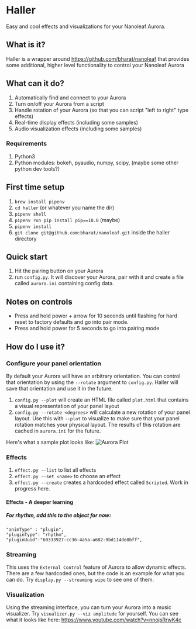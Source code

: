 # Haller
Easy and cool effects and visualizations for your Nanoleaf Aurora.

## What is it?
Haller is a wrapper around https://github.com/bharat/nanoleaf that provides some additional, higher level functionality to control your Nanoleaf Aurora

## What can it do?
1. Automatically find and connect to your Aurora
1. Turn on/off your Aurora from a script
1. Handle rotation of your Aurora (so that you can script "left to right" type effects)
1. Real-time display effects (including some samples)
1. Audio visualization effects (including some samples)

### Requirements
1. Python3
1. Python modules: bokeh, pyaudio, numpy, scipy, (maybe some other python dev tools?)

## First time setup

1. `brew install pipenv`
1. `cd haller` (or whatever you name the dir)
1. `pipenv shell`
1. `pipenv run pip install pip==18.0` (maybe)
1. `pipenv install`
1. `git clone git@github.com:bharat/nanoleaf.git` inside the haller directory


## Quick start

1. Hit the pairing button on your Aurora
1. run `config.py`. It will discover your Aurora, pair with it and create a file called `aurora.ini` containing config data.

## Notes on controls

- Press and hold power + arrow for 10 seconds until flashing for hard reset to factory defaults and go into pair mode.
- Press and hold power for 5 seconds to go into pairing mode

## How do I use it?

### Configure your panel orientation
By default your Aurora will have an arbitrary orientation. You can control that orientation by using the `--rotate` argument to `config.py`. Haller will save that orientation and use it in the future.

1. `config.py --plot` will create an HTML file called `plot.html` that contains a visual representation of your panel layout
1. `config.py --rotate <degrees>` will calculate a new rotation of your panel layout. Use this with `--plot` to visualize to make sure that your panel rotation matches your physical layout. The results of this rotation are cached in `aurora.ini` for the future.

Here's what a sample plot looks like:
![Aurora Plot](screenshots/plot.png "This is a screenshot of my Aurora setup after I've rotated it")

### Effects
1. `effect.py --list` to list all effects
1. `effect.py --set <name>` to choose an effect
1. `effect.py --create` creates a hardcoded effect called `Scripted`. Work in progress here.

#### Effects - A deeper learning

##### For rhythm, add this to the object for now:

```
"animType" : "plugin",
"pluginType": "rhythm",
"pluginUuid":"60333927-cc36-4a5a-a682-9bd114de8bff",
```


### Streaming

This uses the `External Control` feature of Aurora to allow dynamic effects. There are a few hardcoded ones, but the code is an example for what you can do. Try `display.py --streaming wipe` to see one of them.

### Visualization

Using the streaming interface, you can turn your Aurora into a music visualizer. Try `visualizer.py --viz amplitude` for yourself. You can see what it looks like here: https://www.youtube.com/watch?v=nnojsRrwK4c
